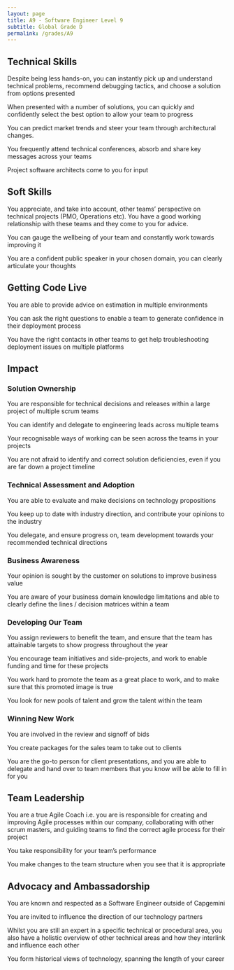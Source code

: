 ```yaml
---
layout: page
title: A9 - Software Engineer Level 9
subtitle: Global Grade D
permalink: /grades/A9
---
```


## Technical Skills 

Despite being less hands-on, you can instantly pick up and understand technical problems, recommend debugging tactics, and choose a solution from options presented

When presented with a number of solutions, you can quickly and confidently select the best option to allow your team to progress

You can predict market trends and steer your team through architectural changes.

You frequently attend technical conferences, absorb and share key messages across your teams

Project software architects come to you for input

## Soft Skills 

You appreciate, and take into account, other teams’ perspective on technical projects (PMO, Operations etc). You have a good working relationship with these teams and they come to you for advice.

You can gauge the wellbeing of your team and constantly work towards improving it

You are a confident public speaker in your chosen domain, you can clearly articulate your thoughts

## Getting Code Live 

You are able to provide advice on estimation in multiple environments

You can ask the right questions to enable a team to generate confidence in their deployment process

You have the right contacts in other teams to get help troubleshooting deployment issues on multiple platforms

## Impact 

### Solution Ownership

You are responsible for technical decisions and releases within a large project of multiple scrum teams

You can identify and delegate to engineering leads across multiple teams

Your recognisable ways of working can be seen across the teams in your projects

You are not afraid to identify and correct solution deficiencies, even if you are far down a project timeline

### Technical Assessment and Adoption

You are able to evaluate and make decisions on technology propositions

You keep up to date with industry direction, and contribute your opinions to the industry

You delegate, and ensure progress on, team development towards your recommended technical directions

### Business Awareness

Your opinion is sought by the customer on solutions to improve business value

You are aware of your business domain knowledge limitations and able to clearly define the lines / decision matrices within a team

### Developing Our Team

You assign reviewers to benefit the team, and ensure that the team has attainable targets to show progress throughout the year

You encourage team initiatives and side-projects, and work to enable funding and time for these projects

You work hard to promote the team as a great place to work, and to make sure that this promoted image is true

You look for new pools of talent and grow the talent within the team

### Winning New Work

You are involved in the review and signoff of bids

You create packages for the sales team to take out to clients

You are the go-to person for client presentations, and you are able to delegate and hand over to team members that you know will be able to fill in for you

## Team Leadership 

You are a true Agile Coach i.e. you are is responsible for creating and improving Agile processes within our company, collaborating with other scrum masters, and guiding teams to find the correct agile process for their project

You take responsibility for your team’s performance

You make changes to the team structure when you see that it is appropriate

## Advocacy and Ambassadorship 

You are known and respected as a Software Engineer outside of Capgemini

You are invited to influence the direction of our technology partners

Whilst you are still an expert in a specific technical or procedural area, you also have a holistic overview of other technical areas and how they interlink and influence each other

You form historical views of technology, spanning the length of your career
